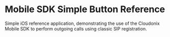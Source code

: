 # Mobile SDK Simple Button Reference 

Simple iOS reference application, demonstrating the use of the Cloudonix Mobile SDK to perform outgoing calls using classic SIP registration.

